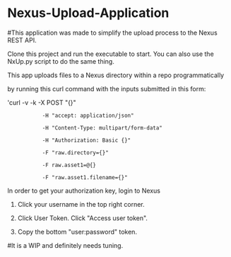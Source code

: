 # Nexus-Upload-Application

#This application was made to simplify the upload process to the Nexus REST API.

Clone this project and run the executable to start. You can also use the NxUp.py script to do the same thing.

This app uploads files to a Nexus directory within a repo programmatically

by running this curl command with the inputs submitted in this form:

 

'curl -v -k -X POST "{}"

               -H "accept: application/json"

               -H "Content-Type: multipart/form-data"

               -H "Authorization: Basic {}"

               -F "raw.directory={}"

               -F raw.asset1=@{}

               -F "raw.asset1.filename={}"

 

In order to get your authorization key, login to Nexus

 

1. Click your username in the top right corner.

2. Click User Token. Click "Access user token".

3. Copy the bottom "user:password" token.

#It is a WIP and definitely needs tuning.

